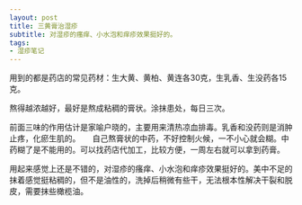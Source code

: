```yaml
---
layout: post
title: 三黄膏治湿疹 
subtitle: 对湿疹的瘙痒、小水泡和痒疹效果挺好的。
tags:
- 湿疹笔记
---
```


用到的都是药店的常见药材：生大黄、黄柏、黄连各30克，生乳香、生没药各15克。

熬得越浓越好，最好是熬成粘稠的膏状。涂抹患处，每日三次。
     
前面三味的作用估计是家喻户晓的，主要用来清热凉血排毒。乳香和没药则是消肿止疼，化瘀生肌的。
	    　 
自己熬膏状的中药，不好控制火候，一不小心就会糊。中药糊了是不能用的。可以找药店代加工，比较方便，一周左右就可以拿到药膏。
		      
用起来感觉上还是不错的，对湿疹的瘙痒、小水泡和痒疹效果挺好的。美中不足的抹着感觉挺粘稠的，但不是油性的，洗掉后稍微有些干，无法根本性解决干裂和脱皮，需要抹些橄榄油。

